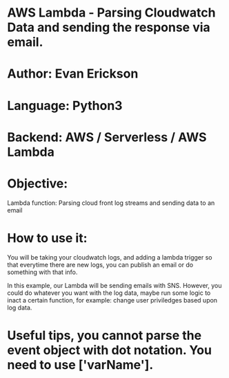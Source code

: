 # AWS Lambda - Parsing Cloudwatch Data and sending the response via email.

# Author: Evan Erickson
# Language: Python3
# Backend: AWS / Serverless / AWS Lambda

# Objective:
Lambda function: Parsing cloud front log streams and sending data to an email


# How to use it:
You will be taking your cloudwatch logs, and adding a lambda trigger so that everytime there are new logs, you can publish an email or do something with that info.

In this example, our Lambda will be sending emails with SNS. However, you could do whatever you want with the log data, maybe run some logic to inact a certain function, for example: change user priviledges based upon log data.

# Useful tips, you cannot parse the event object with dot notation. You need to use ['varName'].
